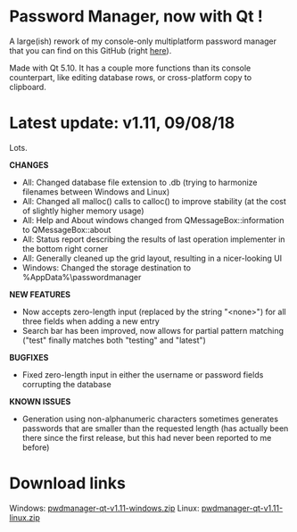 # Password Manager, now with Qt !

A large(ish) rework of my console-only multiplatform password manager that you can find on this GitHub (right [here](https://github.com/bad64/pwdmanager)).

Made with Qt 5.10. It has a couple more functions than its console counterpart, like editing database rows, or cross-platform copy to clipboard.

# Latest update: v1.11, 09/08/18

Lots.

**CHANGES**

- All: Changed database file extension to .db (trying to harmonize filenames between Windows and Linux)
- All: Changed all malloc() calls to calloc() to improve stability (at the cost of slightly higher memory usage)
- All: Help and About windows changed from QMessageBox::information to QMessageBox::about
- All: Status report describing the results of last operation implementer in the bottom right corner
- All: Generally cleaned up the grid layout, resulting in a nicer-looking UI
- Windows: Changed the storage destination to %AppData%\passwordmanager

**NEW FEATURES**

- Now accepts zero-length input (replaced by the string "\<none\>") for all three fields when adding a new entry
- Search bar has been improved, now allows for partial pattern matching ("test" finally matches both "testing" and "latest")

**BUGFIXES**

- Fixed zero-length input in either the username or password fields corrupting the database

**KNOWN ISSUES**

- Generation using non-alphanumeric characters sometimes generates passwords that are smaller than the requested length (has actually been there since the first release, but this had never been reported to me before)

# Download links

Windows: [pwdmanager-qt-v1.11-windows.zip](https://github.com/bad64/pwdmanager-qt/files/2274152/pwdmanager-qt-v1.11-windows.zip)
Linux: [pwdmanager-qt-v1.11-linux.zip](https://github.com/bad64/pwdmanager-qt/files/2274212/pwdmanager-qt-v1.11-linux.zip)